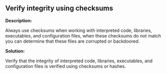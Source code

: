 
Verify integrity using checksums
-------

**Description:**

Always use checksums when working with interpreted code, libraries, executables, and configuration files, when these checksums do not match you can determine that these files are corrupted or backdoored.


**Solution:**

Verify that the integrity of interpreted code, libraries, executables, and configuration files is verified using checksums or hashes.
